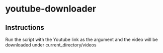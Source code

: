# youtube-downloader

## Instructions

Run the script with the Youtube link as the argument and the video will be downloaded under current_directory/videos

